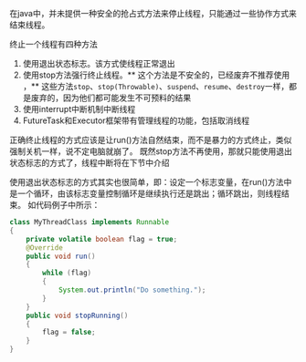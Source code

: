 在java中，并未提供一种安全的抢占式方法来停止线程，只能通过一些协作方式来结束线程。

终止一个线程有四种方法
1. 使用退出状态标志。该方式使线程正常退出
2. 使用stop方法强行终止线程。** 这个方法是不安全的，已经废弃不推荐使用 ，** 这些方法`stop`、`stop(Throwable)`、`suspend`、`resume`、`destroy`一样，都是废弃的，因为他们都可能发生不可预料的结果
3. 使用interrupt中断机制中断线程
4. FutureTask和Executor框架带有管理线程的功能，包括取消线程

正确终止线程的方式应该是让run()方法自然结束，而不是暴力的方式终止，类似强制关机一样，说不定电脑就崩了。
既然stop方法不再使用，那就只能使用退出状态标志的方式了，线程中断将在下节中介绍

使用退出状态标志的方式其实也很简单，即：设定一个标志变量，在run()方法中是一个循环，由该标志变量控制循环是继续执行还是跳出；循环跳出，则线程结束。
如代码例子中所示：
```java
class MyThreadClass implements Runnable
{
    private volatile boolean flag = true;
    @Override
    public void run()
    {
        while (flag)
        {
            System.out.println("Do something.");
        }
    }
    public void stopRunning()
    {
        flag = false;
    }
}
```

